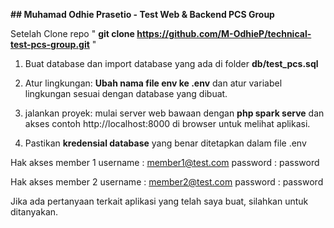 **## Muhamad Odhie Prasetio - Test Web & Backend PCS Group**

Setelah Clone repo " **git clone https://github.com/M-OdhieP/technical-test-pcs-group.git** "

1. Buat database dan import database yang ada di folder **db/test_pcs.sql**

2. Atur lingkungan: **Ubah nama file env ke .env** dan atur variabel lingkungan sesuai dengan database yang dibuat.

3. jalankan proyek: mulai server web bawaan dengan **php spark serve** dan akses contoh http://localhost:8000 di browser untuk melihat aplikasi.

4. Pastikan **kredensial database** yang benar ditetapkan dalam file .env

Hak akses member 1
username : member1@test.com
password : password

Hak akses member 2
username : member2@test.com
password : password

Jika ada pertanyaan terkait aplikasi yang telah saya buat, silahkan untuk ditanyakan.
